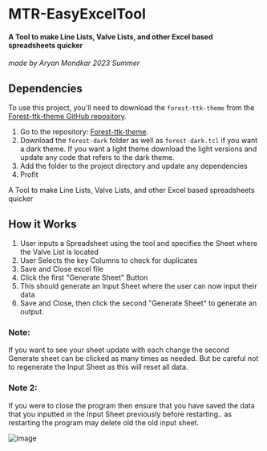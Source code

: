 # MTR-EasyExcelTool
#### A Tool to make Line Lists, Valve Lists, and other Excel based spreadsheets quicker
_made by Aryan Mondkar 2023 Summer_

## Dependencies

To use this project, you'll need to download the `forest-ttk-theme` from the [Forest-ttk-theme GitHub repository](https://github.com/rdbende/Forest-ttk-theme).

1. Go to the repository: [Forest-ttk-theme](https://github.com/rdbende/Forest-ttk-theme).
2. Download the `forest-dark` folder as well as `forest-dark.tcl` if you want a dark theme. If you want a light theme download the light versions and update any code that refers to the dark theme.
3. Add the folder to the project directory and update any dependencies
4. Profit

A Tool to make Line Lists, Valve Lists, and other Excel based spreadsheets quicker
## How it Works
1. User inputs a Spreadsheet using the tool and specifies the Sheet where the Valve List is located
2. User Selects the key Columns to check for duplicates
3. Save and Close excel file
4. Click the first "Generate Sheet" Button
5. This should generate an Input Sheet where the user can now input their data
6. Save and Close, then click the second "Generate Sheet" to generate an output.

### Note: 
If you want to see your sheet update with each change the second Generate sheet can be clicked as many times as needed. But be careful not to regenerate the Input Sheet as this will reset all data.

### Note 2: 
If you were to close the program then ensure that you have saved the data that you inputted in the Input Sheet previously before restarting.. as restarting the program may delete old the old input sheet. 


![image](https://github.com/Mondkurry/MTR-EasyExcelTool/assets/30964417/242370a1-0738-4dd5-ac6e-d31fd7a5ca0c)
